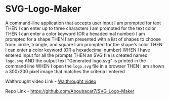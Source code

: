 # SVG-Logo-Maker

A command-line application that accepts user input
I am prompted for text
THEN I can enter up to three characters
I am prompted for the text color
THEN I can enter a color keyword (OR a hexadecimal number)
I am prompted for a shape
THEN I am presented with a list of shapes to choose from: circle, triangle, and square
I am prompted for the shape's color
THEN I can enter a color keyword (OR a hexadecimal number)
WHEN I have entered input for all the prompts
THEN an SVG file is created named `logo.svg`
AND the output text "Generated logo.svg" is printed in the command line
WHEN I open the `logo.svg` file in a browser
THEN I am shown a 300x200 pixel image that matches the criteria I entered


Walthrought video Link - [Walthrought video](https://user-images.githubusercontent.com/118768377/224900038-ddf2c9c3-9681-42f2-bd2a-1063adff076b.webm)



Repo Link - https://github.com/Aboubacar7/SVG-Logo-Maker
